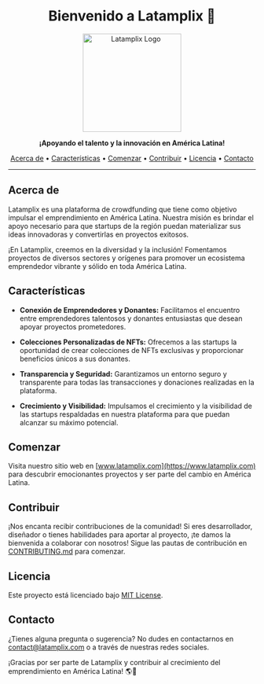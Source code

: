 <h1 align="center">Bienvenido a Latamplix 🚀</h1>

<p align="center">
  <img src="[https://your-logo-url](https://files.fm/u/e7cbhnh48)" alt="Latamplix Logo" width="200" height="200">
</p>

<p align="center">
  <strong>¡Apoyando el talento y la innovación en América Latina!</strong>
</p>

<p align="center">
  <a href="#about">Acerca de</a> •
  <a href="#features">Características</a> •
  <a href="#getting-started">Comenzar</a> •
  <a href="#contributing">Contribuir</a> •
  <a href="#license">Licencia</a> •
  <a href="#contact">Contacto</a>
</p>

---

## Acerca de

Latamplix es una plataforma de crowdfunding que tiene como objetivo impulsar el emprendimiento en América Latina. Nuestra misión es brindar el apoyo necesario para que startups de la región puedan materializar sus ideas innovadoras y convertirlas en proyectos exitosos.

¡En Latamplix, creemos en la diversidad y la inclusión! Fomentamos proyectos de diversos sectores y orígenes para promover un ecosistema emprendedor vibrante y sólido en toda América Latina.

## Características

- **Conexión de Emprendedores y Donantes:** Facilitamos el encuentro entre emprendedores talentosos y donantes entusiastas que desean apoyar proyectos prometedores.

- **Colecciones Personalizadas de NFTs:** Ofrecemos a las startups la oportunidad de crear colecciones de NFTs exclusivas y proporcionar beneficios únicos a sus donantes.

- **Transparencia y Seguridad:** Garantizamos un entorno seguro y transparente para todas las transacciones y donaciones realizadas en la plataforma.

- **Crecimiento y Visibilidad:** Impulsamos el crecimiento y la visibilidad de las startups respaldadas en nuestra plataforma para que puedan alcanzar su máximo potencial.

## Comenzar

Visita nuestro sitio web en [www.latamplix.com](https://www.latamplix.com) para descubrir emocionantes proyectos y ser parte del cambio en América Latina.

## Contribuir

¡Nos encanta recibir contribuciones de la comunidad! Si eres desarrollador, diseñador o tienes habilidades para aportar al proyecto, ¡te damos la bienvenida a colaborar con nosotros! Sigue las pautas de contribución en [CONTRIBUTING.md](CONTRIBUTING.md) para comenzar.

## Licencia

Este proyecto está licenciado bajo [MIT License](LICENSE).

## Contacto

¿Tienes alguna pregunta o sugerencia? No dudes en contactarnos en [contact@latamplix.com](mailto:contact@latamplix.com) o a través de nuestras redes sociales.

¡Gracias por ser parte de Latamplix y contribuir al crecimiento del emprendimiento en América Latina! 🌎💫

